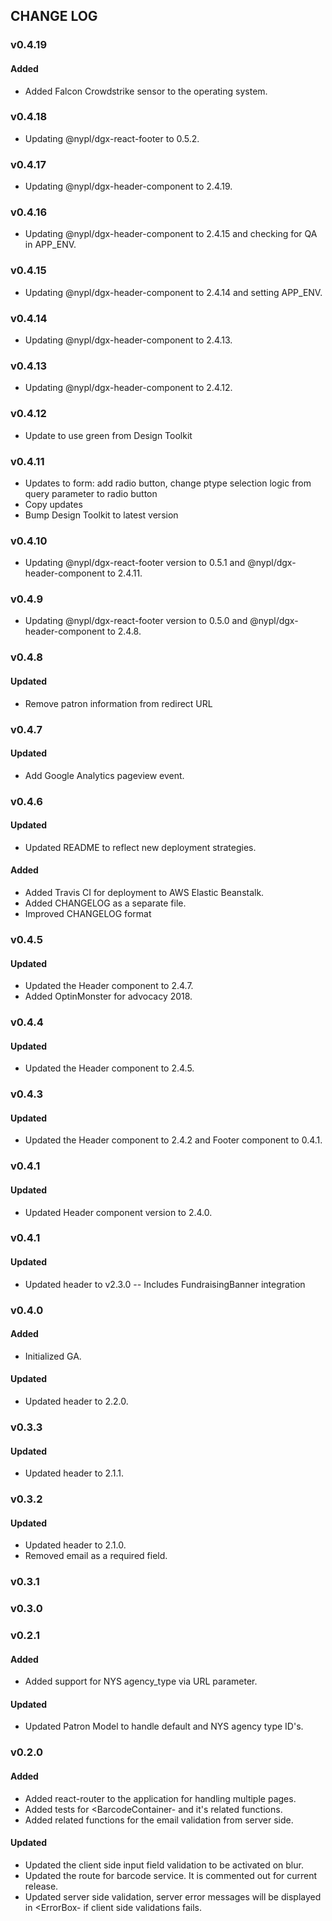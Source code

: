 ## CHANGE LOG

### v0.4.19
#### Added
- Added Falcon Crowdstrike sensor to the operating system.

### v0.4.18
- Updating @nypl/dgx-react-footer to 0.5.2.

### v0.4.17
- Updating @nypl/dgx-header-component to 2.4.19.

### v0.4.16
- Updating @nypl/dgx-header-component to 2.4.15 and checking for QA in APP_ENV.

### v0.4.15
- Updating @nypl/dgx-header-component to 2.4.14 and setting APP_ENV.

### v0.4.14
- Updating @nypl/dgx-header-component to 2.4.13.

### v0.4.13
- Updating @nypl/dgx-header-component to 2.4.12.

### v0.4.12
- Update to use green from Design Toolkit

### v0.4.11
- Updates to form: add radio button, change ptype selection logic from query parameter to radio button
- Copy updates
- Bump Design Toolkit to latest version

### v0.4.10
- Updating @nypl/dgx-react-footer version to 0.5.1 and @nypl/dgx-header-component to 2.4.11.

### v0.4.9
- Updating @nypl/dgx-react-footer version to 0.5.0 and @nypl/dgx-header-component to 2.4.8.

### v0.4.8
#### Updated
- Remove patron information from redirect URL

### v0.4.7
#### Updated
- Add Google Analytics pageview event.

### v0.4.6
#### Updated
- Updated README to reflect new deployment strategies.
#### Added
- Added Travis CI for deployment to AWS Elastic Beanstalk.
- Added CHANGELOG as a separate file.
- Improved CHANGELOG format

### v0.4.5
#### Updated
- Updated the Header component to 2.4.7.
- Added OptinMonster for advocacy 2018.

### v0.4.4
#### Updated
- Updated the Header component to 2.4.5.

### v0.4.3
#### Updated
- Updated the Header component to 2.4.2 and Footer component to 0.4.1.

### v0.4.1
#### Updated
- Updated Header component version to 2.4.0.

### v0.4.1
#### Updated
- Updated header to v2.3.0 -- Includes FundraisingBanner integration

### v0.4.0
#### Added
- Initialized GA.
#### Updated
- Updated header to 2.2.0.

### v0.3.3
#### Updated
- Updated header to 2.1.1.

### v0.3.2
#### Updated
- Updated header to 2.1.0.
- Removed email as a required field.

### v0.3.1

### v0.3.0

### v0.2.1
#### Added
- Added support for NYS agency_type via URL parameter.
#### Updated
- Updated Patron Model to handle default and NYS agency type ID's.

### v0.2.0
#### Added
- Added react-router to the application for handling multiple pages.
- Added tests for <BarcodeContainer- and it's related functions.
- Added related functions for the email validation from server side.
#### Updated
- Updated the client side input field validation to be activated on blur.
- Updated the route for barcode service. It is commented out for current release.
- Updated server side validation, server error messages will be displayed in <ErrorBox- if client side validations fails.
